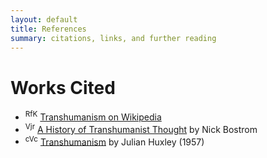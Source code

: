 ```yaml
---
layout: default
title: References
summary: citations, links, and further reading
---
```


# Works Cited
- <sup>RfK</sup> [Transhumanism on Wikipedia](http://en.wikipedia.org/wiki/Transhumanism)
- <sup>Vjr</sup> [A History of Transhumanist Thought](http://www.nickbostrom.com/papers/history.pdf) by Nick Bostrom 
- <sup>cVc</sup> [Transhumanism](http://www.transhumanism.org/index.php/WTA/more/huxley/) by Julian Huxley (1957)